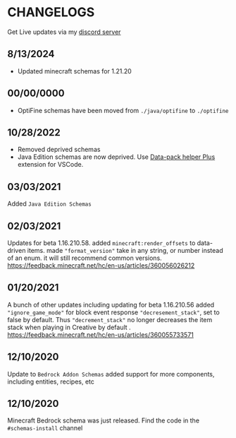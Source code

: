# CHANGELOGS

Get Live updates via my [discord server](https://discord.gg/JbyTHWW)

## 8/13/2024

- Updated minecraft schemas for 1.21.20

## 00/00/0000

- OptiFine schemas have been moved from `./java/optifine` to `./optifine`

## 10/28/2022

- Removed deprived schemas
- Java Edition schemas are now deprived. Use [Data-pack helper Plus](https://marketplace.visualstudio.com/items?itemName=SPGoding.datapack-language-server) extension for VSCode.

## 03/03/2021

Added `Java Edition Schemas`

## 02/03/2021

Updates for beta 1.16.210.58. added `minecraft:render_offsets` to data-driven items. made `"format_version"` take in any string, or number instead of an enum. it will still recommend common versions.
https://feedback.minecraft.net/hc/en-us/articles/360056026212

## 01/20/2021

A bunch of other updates including updating for beta 1.16.210.56 added `"ignore_game_mode"` for block event response `"decresement_stack"`, set to false by default. Thus `"decrement_stack"` no longer decreases the item stack when playing in Creative by default .
https://feedback.minecraft.net/hc/en-us/articles/360055733571

## 12/10/2020

Update to `Bedrock Addon Schemas` added support for more components, including entities, recipes, etc

## 12/10/2020

Minecraft Bedrock schema was just released. Find the code in the `#schemas-install` channel
